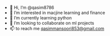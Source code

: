 - 👋 Hi, I’m @qasim8786
- 👀 I’m interested in macjine learning and finance
- 🌱 I’m currently learning python
- 💞️ I’m looking to collaborate on ml projects
- 📫 to reach me qasimmansoori853@gmail.com 

<!---
qasim8786/qasim8786 is a ✨ special ✨ repository because its `README.md` (this file) appears on your GitHub profile.
You can click the Preview link to take a look at your changes.
--->
